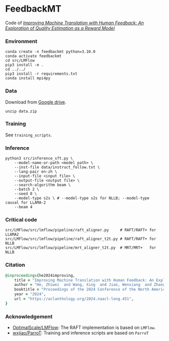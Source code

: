# FeedbackMT

Code of _[Improving Machine Translation with Human Feedback: An Exploration of Quality Estimation as a Reward Model](https://arxiv.org/abs/2401.12873)_

### Environment

```shell
conda create -n feedbackmt python=3.10.0
conda activate feedbackmt
cd src/LMFlow
pip3 install -e .
cd ../../
pip3 install -r requirements.txt
conda install mpi4py
```



### Data

Download from [Google drive](https://drive.google.com/file/d/1eF6fQKaKl-PcWrV9arYbGyOvRGZrThNb/view?usp=sharing).

```shell
unzip data.zip
```



### Training

See `training_scripts`.



### Inference

```shell
python3 src/inference_sft.py \
    --model-name-or-path <model path> \
    --inst-file data/instruct_follow.txt \
    --lang-pair en-zh \
    --input-file <input file> \
    --output-file <output file> \
    --search-algorithm beam \
    --batch 2 \
    --seed 0 \
    --model-type s2s \ # --model-type s2s for NLLB; --model-type causal for LLAMA-2
    --beam 4
```



### Critical code

```shell
src/LMFlow/src/lmflow/pipeline/raft_aligner.py     # RAFT/RAFT+ for LLAMA2
src/LMFlow/src/lmflow/pipeline/raft_aligner_t2t.py # RAFT/RAFT+ for NLLB
src/LMFlow/src/lmflow/pipeline/mrt_aligner_t2t.py  # MRT/MRT+   for NLLB
```

### Citation
```ruby
@inproceedings{he2024improving,
    title = "Improving Machine Translation with Human Feedback: An Exploration of Quality Estimation as a Reward Model",
    author = "He, Zhiwei  and Wang, Xing  and Jiao, Wenxiang  and Zhang, Zhuosheng  and Wang, Rui  and Shi, Shuming  and Tu, Zhaopeng",
    booktitle = "Proceedings of the 2024 Conference of the North American Chapter of the Association for Computational Linguistics: Human Language Technologies (Volume 1: Long Papers)",
    year = "2024",
    url = "https://aclanthology.org/2024.naacl-long.451",
}
```


### Acknowledgement

* [OptimalScale/LMFlow](https://github.com/OptimalScale/LMFlow): The RAFT implementation is based on `LMFlow`.
* [wxjiao/ParroT](https://github.com/wxjiao/ParroT): Training and inference scripts are based on `ParroT`
